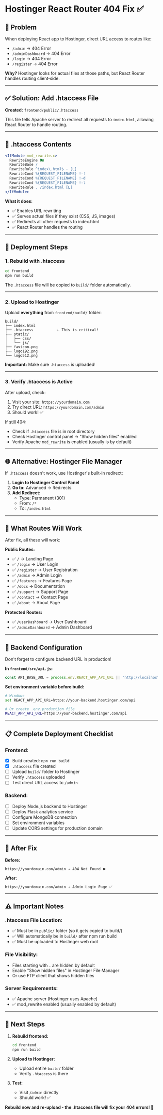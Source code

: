 # Hostinger React Router 404 Fix ✅

## 🎯 Problem

When deploying React app to Hostinger, direct URL access to routes like:
- `/admin` → 404 Error
- `/adminDashboard` → 404 Error
- `/login` → 404 Error
- `/register` → 404 Error

**Why?** Hostinger looks for actual files at those paths, but React Router handles routing client-side.

---

## ✅ Solution: Add .htaccess File

**Created:** `frontend/public/.htaccess`

This file tells Apache server to redirect all requests to `index.html`, allowing React Router to handle routing.

---

## 📝 .htaccess Contents

```apache
<IfModule mod_rewrite.c>
  RewriteEngine On
  RewriteBase /
  RewriteRule ^index\.html$ - [L]
  RewriteCond %{REQUEST_FILENAME} !-f
  RewriteCond %{REQUEST_FILENAME} !-d
  RewriteCond %{REQUEST_FILENAME} !-l
  RewriteRule . /index.html [L]
</IfModule>
```

**What it does:**
- ✅ Enables URL rewriting
- ✅ Serves actual files if they exist (CSS, JS, images)
- ✅ Redirects all other requests to index.html
- ✅ React Router handles the routing

---

## 🚀 Deployment Steps

### 1. Rebuild with .htaccess

```bash
cd frontend
npm run build
```

The `.htaccess` file will be copied to `build/` folder automatically.

---

### 2. Upload to Hostinger

Upload **everything** from `frontend/build/` folder:
```
build/
├── index.html
├── .htaccess           ← This is critical!
├── static/
│   ├── css/
│   └── js/
├── favicon.png
├── logo192.png
└── logo512.png
```

**Important:** Make sure `.htaccess` is uploaded!

---

### 3. Verify .htaccess is Active

After upload, check:
1. Visit your site: `https://yourdomain.com`
2. Try direct URL: `https://yourdomain.com/admin`
3. Should work! ✅

If still 404:
- Check if `.htaccess` file is in root directory
- Check Hostinger control panel → "Show hidden files" enabled
- Verify Apache `mod_rewrite` is enabled (usually is by default)

---

## 🌐 Alternative: Hostinger File Manager

If `.htaccess` doesn't work, use Hostinger's built-in redirect:

1. **Login to Hostinger Control Panel**
2. **Go to:** Advanced → Redirects
3. **Add Redirect:**
   - Type: Permanent (301)
   - From: `/*`
   - To: `/index.html`

---

## 🎯 What Routes Will Work

After fix, all these will work:

**Public Routes:**
- ✅ `/` → Landing Page
- ✅ `/login` → User Login
- ✅ `/register` → User Registration
- ✅ `/admin` → Admin Login
- ✅ `/features` → Features Page
- ✅ `/docs` → Documentation
- ✅ `/support` → Support Page
- ✅ `/contact` → Contact Page
- ✅ `/about` → About Page

**Protected Routes:**
- ✅ `/userDashboard` → User Dashboard
- ✅ `/adminDashboard` → Admin Dashboard

---

## 🔧 Backend Configuration

Don't forget to configure backend URL in production!

**In `frontend/src/api.js`:**
```javascript
const API_BASE_URL = process.env.REACT_APP_API_URL || "http://localhost:5000/api";
```

**Set environment variable before build:**
```bash
# Windows
set REACT_APP_API_URL=https://your-backend.hostinger.com/api

# Or create .env.production file
REACT_APP_API_URL=https://your-backend.hostinger.com/api
```

---

## 📋 Complete Deployment Checklist

### Frontend:
- [x] Build created: `npm run build`
- [x] `.htaccess` file created
- [ ] Upload `build/` folder to Hostinger
- [ ] Verify `.htaccess` uploaded
- [ ] Test direct URL access to `/admin`

### Backend:
- [ ] Deploy Node.js backend to Hostinger
- [ ] Deploy Flask analytics service
- [ ] Configure MongoDB connection
- [ ] Set environment variables
- [ ] Update CORS settings for production domain

---

## 🎉 After Fix

**Before:**
```
https://yourdomain.com/admin → 404 Not Found ❌
```

**After:**
```
https://yourdomain.com/admin → Admin Login Page ✅
```

---

## ⚠️ Important Notes

### .htaccess File Location:
- ✅ Must be in `public/` folder (so it gets copied to build/)
- ✅ Will automatically be in `build/` after npm run build
- ✅ Must be uploaded to Hostinger web root

### File Visibility:
- Files starting with `.` are hidden by default
- Enable "Show hidden files" in Hostinger File Manager
- Or use FTP client that shows hidden files

### Server Requirements:
- ✅ Apache server (Hostinger uses Apache)
- ✅ mod_rewrite enabled (usually enabled by default)

---

## 🚀 Next Steps

1. **Rebuild frontend:**
   ```bash
   cd frontend
   npm run build
   ```

2. **Upload to Hostinger:**
   - Upload entire `build/` folder
   - Verify `.htaccess` is there

3. **Test:**
   - Visit `/admin` directly
   - Should work! ✅

**Rebuild now and re-upload - the .htaccess file will fix your 404 errors! 🎉**

